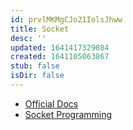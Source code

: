 ```yaml
---
id: prvlMKMgCJo21IolsJhww
title: Socket
desc: ''
updated: 1641417329084
created: 1641105063867
stub: false
isDir: false
---
```


- [Official Docs](https://docs.python.org/3/library/socket.html)
- [Socket Programming](https://docs.python.org/3/howto/sockets.html)
